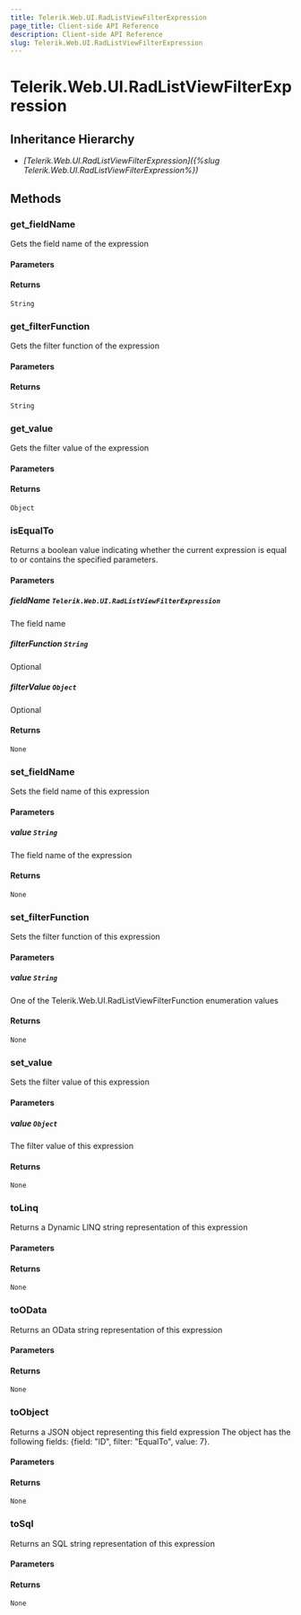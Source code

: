 ```yaml
---
title: Telerik.Web.UI.RadListViewFilterExpression
page_title: Client-side API Reference
description: Client-side API Reference
slug: Telerik.Web.UI.RadListViewFilterExpression
---
```


# Telerik.Web.UI.RadListViewFilterExpression  

## Inheritance Hierarchy

* *[Telerik.Web.UI.RadListViewFilterExpression]({%slug Telerik.Web.UI.RadListViewFilterExpression%})*

## Methods

###  get_fieldName

Gets the field name of the expression

#### Parameters

#### Returns

`String` 

###  get_filterFunction

Gets the filter function of the expression

#### Parameters

#### Returns

`String` 

###  get_value

Gets the filter value of the expression

#### Parameters

#### Returns

`Object` 

###  isEqualTo

Returns a boolean value indicating whether the current expression is equal to or contains the specified parameters.

#### Parameters

##### fieldName `Telerik.Web.UI.RadListViewFilterExpression`

The field name 

##### filterFunction `String`

Optional

##### filterValue `Object`

Optional

#### Returns

`None` 

###  set_fieldName

Sets the field name of this expression

#### Parameters

##### value `String`

The field name of the expression

#### Returns

`None` 

###  set_filterFunction

Sets the filter function of this expression

#### Parameters

##### value `String`

One of the Telerik.Web.UI.RadListViewFilterFunction enumeration values

#### Returns

`None` 

###  set_value

Sets the filter value of this expression

#### Parameters

##### value `Object`

The filter value of this expression

#### Returns

`None` 

###  toLinq

Returns a Dynamic LINQ string representation of this expression

#### Parameters

#### Returns

`None` 

###  toOData

Returns an OData string representation of this expression

#### Parameters

#### Returns

`None` 

###  toObject

Returns a JSON object representing this field expression The object has the following fields: {field: "ID", filter: "EqualTo", value: 7}.

#### Parameters

#### Returns

`None` 

###  toSql

Returns an SQL string representation of this expression

#### Parameters

#### Returns

`None` 



